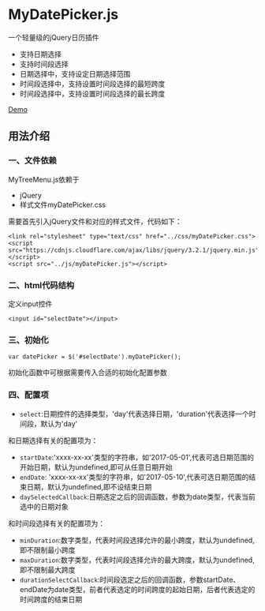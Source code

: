 # MyDatePicker.js
一个轻量级的jQuery日历插件
+ 支持日期选择
+ 支持时间段选择
+ 日期选择中，支持设定日期选择范围
+ 时间段选择中，支持设置时间段选择的最短跨度
+ 时间段选择中，支持设置时间段选择的最长跨度

[Demo](https://bobofangwei.github.io/UIcomponnets/日历插件/myDatePicker/demo/index.html)
## 用法介绍
### 一、文件依赖
MyTreeMenu.js依赖于
+ jQuery
+ 样式文件myDatePicker.css  

需要首先引入jQuery文件和对应的样式文件，代码如下：
```
<link rel="stylesheet" type="text/css" href="../css/myDatePicker.css">
<script src="https://cdnjs.cloudflare.com/ajax/libs/jquery/3.2.1/jquery.min.js"></script>
<script src="../js/myDatePicker.js"></script>
```
### 二、html代码结构
定义input控件
```
<input id="selectDate"></input>
```
### 三、初始化
```
var datePicker = $('#selectDate').myDatePicker();
```
初始化函数中可根据需要传入合适的初始化配置参数

### 四、配置项
+ `select`:日期控件的选择类型，'day'代表选择日期，'duration'代表选择一个时间段，默认为'day'

和日期选择有关的配置项为：
+ `startDate`:'xxxx-xx-xx'类型的字符串，如'2017-05-01',代表可选日期范围的开始日期，默认为undefined,即可从任意日期开始
+ `endDate`: 'xxxx-xx-xx'类型的字符串，如'2017-05-10',代表可选日期范围的结束日期，默认为undefined,即不设结束日期
+ `daySelectedCallback`:日期选定之后的回调函数，参数为date类型，代表当前选中的日期对象

和时间段选择有关的配置项为：
+ `minDuration`:数字类型，代表时间段选择允许的最小跨度，默认为undefined,即不限制最小跨度
+ `maxDuration`:数字类型，代表时间段选择允许的最大跨度，默认为undefined,即不限制最大跨度
+  `durationSelectCallback`:时间段选定之后的回调函数，参数startDate、endDate为date类型，前者代表选定的时间跨度的起始日期，后者代表选定的时间跨度的结束日期




